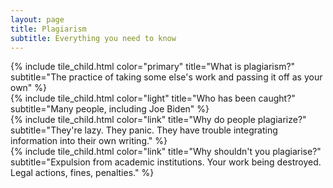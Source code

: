 ```yaml
---
layout: page
title: Plagiarism
subtitle: Everything you need to know
---
```

<div class="tile is-ancestor">
  
  <div class="tile is-parent is-4">
    {% include tile_child.html color="primary" title="What is plagiarism?" 
    subtitle="The practice of taking some else's work and passing it off as your own" %}
  </div>
  
  <div class="tile is-parent is-4">
    {% include tile_child.html color="light" title="Who has been caught?" 
    subtitle="Many people, including Joe Biden" %}
  </div>
  
  <div class="tile is-parent is-4">
    {% include tile_child.html color="link" title="Why do people plagiarize?" 
    subtitle="They're lazy. They panic. They have trouble integrating information into their own writing." %}
  </div>
  
</div>

<div class="tile is-ancestor">
  
  <div class="tile is-parent is-4">
    {% include tile_child.html color="link" title="Why shouldn't you plagiarise?"
    subtitle="Expulsion from academic institutions. Your work being destroyed. Legal actions, fines, penalties." %}
  </div>
  
</div>
